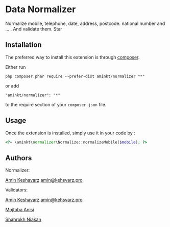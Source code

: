 Data Normalizer
===============
Normalize mobile, telephone, date, address, postcode. national number and ... . And validate them.  Star

Installation
------------

The preferred way to install this extension is through [composer](http://getcomposer.org/download/).

Either run

```
php composer.phar require --prefer-dist aminkt/normalizer "*"
```

or add

```
"aminkt/normalizer": "*"
```

to the require section of your `composer.json` file.


Usage
-----

Once the extension is installed, simply use it in your code by  :

```php
<?= \aminkt\normalizer\Normalize::normalizeMobile($mobile); ?>
```


Authors
-------
Normalizer:

[Amin Keshavarz](keshavarz.pro) <amin@kehsvarz.pro>

Validators: 

[Amin Keshavarz](keshavarz.pro) [amin@kehsvarz.pro](mailto:amin@kehsvarz.pro)

[Mojtaba Anisi](mailto:geevepahlavan@yahoo.com)

[Shahrokh Niakan](mailto:sh.niakan@anetwork.ir)
